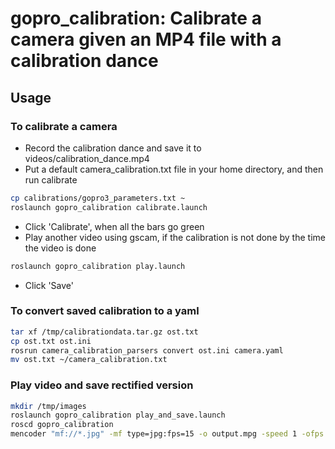 # gopro_calibration: Calibrate a camera given an MP4 file with a calibration dance

## Usage

### To calibrate a camera
- Record the calibration dance and save it to videos/calibration_dance.mp4
- Put a default camera_calibration.txt file in your home directory, and then run calibrate
```bash
cp calibrations/gopro3_parameters.txt ~
roslaunch gopro_calibration calibrate.launch
```

- Click 'Calibrate', when all the bars go green
- Play another video using gscam, if the calibration is not done by the time the video is done
```bash
roslaunch gopro_calibration play.launch
```

- Click 'Save'

### To convert saved calibration to a yaml
```bash
tar xf /tmp/calibrationdata.tar.gz ost.txt
cp ost.txt ost.ini
rosrun camera_calibration_parsers convert ost.ini camera.yaml
mv ost.txt ~/camera_calibration.txt
```

### Play video and save rectified version
```bash
mkdir /tmp/images
roslaunch gopro_calibration play_and_save.launch
roscd gopro_calibration
mencoder "mf://*.jpg" -mf type=jpg:fps=15 -o output.mpg -speed 1 -ofps 30 -ovc lavc -lavcopts vcodec=mpeg2video:vbitrate=2500 -oac copy -of mpeg
```
  

